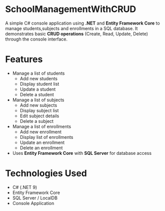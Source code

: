 # SchoolManagementWithCRUD

A simple C# console application using **.NET** and **Entity Framework Core** to manage students,subjects and enrollments in a SQL database. It demonstrates basic **CRUD operations** (Create, Read, Update, Delete) through the console interface.

# Features

- Manage a list of students
  - Add new students
  - Display student list
  - Update a student
  - Delete a student
- Manage a list of subjects
  - Add new subjects
  - Display subject list
  - Edit subject details
  - Delete a subject
- Manage a list of enrollments
  - Add new enrollment
  - Display list of enrollments
  - Update an enrollment
  - Delete an enrollment
- Uses **Entity Framework Core** with **SQL Server** for database access

# Technologies Used

- C# (.NET 9)
- Entity Framework Core
- SQL Server / LocalDB
- Console Application


